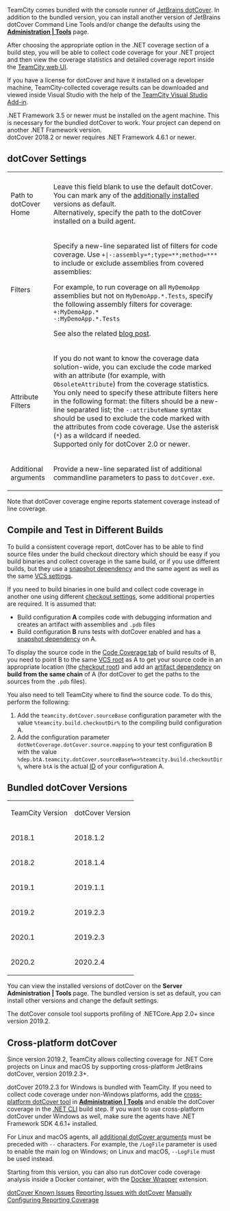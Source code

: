 [//]: # (title: JetBrains dotCover)
[//]: # (auxiliary-id: JetBrains dotCover)

TeamCity comes bundled with the console runner of [JetBrains dotCover](http://www.jetbrains.com/dotcover/). In addition to the bundled version, you can install another version of JetBrains dotCover Command Line Tools and/or change the defaults using the __[Administration | Tools](installing-agent-tools.md)__ page.

After choosing the appropriate option in the .NET coverage section of a build step, you will be able to collect code coverage for your .NET project and then view the coverage statistics and detailed coverage report inside the [TeamCity web UI](working-with-build-results.md).

If you have a license for dotCover and have it installed on a developer machine, TeamCity-collected coverage results can be downloaded and viewed inside Visual Studio with the help of the [TeamCity Visual Studio Add-in](visual-studio-addin.md).

<tip>

.NET Framework 3.5 or newer must be installed on the agent machine. This is necessary for the bundled dotCover to work. Your project can depend on another .NET Framework version.   
dotCover 2018.2 or newer requires .NET Framework 4.6.1 or newer.
</tip>

## dotCover Settings

<table>

<tr>

<td></td><td></td>

</tr>


<tr>

<td>

Path to dotCover Home


</td>

<td>

Leave this field blank to use the default dotCover. You can mark any of the [additionally installed](installing-agent-tools.md) versions as default.   
Alternatively, specify the path to the dotCover installed on a build agent.

</td></tr><tr>

<td>

Filters


</td>

<td>

Specify a new-line separated list of filters for code coverage. Use `+|-:assembly=*;type=**;method=***` to include or exclude assemblies from covered assemblies:

<include src="branch-filter.md" include-id="OR-syntax-tip"/>

For example, to run coverage on all `MyDemoApp` assemblies but not on `MyDemoApp.*.Tests`, specify the following assembly filters for coverage:   
`+:MyDemoApp.*`   
`-:MyDemoApp.*.Tests`

See also the related [blog post](https://blog.jetbrains.com/dotnet/2010/12/10/coverage-with-dotcover-teamcity-mstest-nunit-or-mspec/).


</td></tr><tr>

<td>

Attribute Filters


</td>

<td>

If you do not want to know the coverage data solution-wide, you can exclude the code marked with an attribute (for example, with `ObsoleteAttribute`) from the coverage statistics. You only need to specify these attribute filters here in the following format: the filters should be a new-line separated list; the `-:attributeName` syntax should be used to exclude the code marked with the attributes from code coverage. Use the asterisk (`*`) as a wildcard if needed.   
Supported only for dotCover 2.0 or newer.

</td></tr><tr>

<td id="additional-arguments">

Additional arguments

</td>

<td>

Provide a new-line separated list of additional commandline parameters to pass to `dotCover.exe`.


</td></tr></table>

Note that dotCover coverage engine reports statement coverage instead of line coverage.

## Compile and Test in Different Builds

To build a consistent coverage report, dotCover has to be able to find source files under the build checkout directory which should be easy if you build binaries and collect coverage in the same build, or if you use different builds, but they use a [snapshot dependency](build-dependencies-setup.md#Snapshot+Dependencies) and the same agent as well as the same [VCS settings](configuring-vcs-settings.md).

If you need to build binaries in one build and collect code coverage in another one using different [checkout settings](vcs-checkout-rules.md), some additional properties are required. It is assumed that:
* Build configuration __A__ compiles code with debugging information and creates an artifact with assemblies and `.pdb` files
* Build configuration __B__ runs tests with dotCover enabled and has a [snapshot dependency](build-dependencies-setup.md#Snapshot+Dependencies) on A.

To display the source code in the [Code Coverage tab](working-with-build-results.md#Code+Coverage+Results) of build results of B, you need to point B to the same [VCS root](configuring-vcs-roots.md) as A to get your source code in an appropriate location (the [checkout root](build-checkout-directory.md)) and add an [artifact dependency](build-dependencies-setup.md#Artifact+Dependencies) on __build from the same chain__ of A (for dotCover to get the paths to the sources from the `.pdb` files).

You also need to tell TeamCity where to find the source code. To do this, perform the following:
1. Add the `teamcity.dotCover.sourceBase` configuration parameter with the value `%teamcity.build.checkoutDir%` to the compiling build configuration A.
2. Add the configuration parameter `dotNetCoverage.dotCover.source.mapping` to your test configuration B with the value `%dep.btA.teamcity.dotCover.sourceBase%=>%teamcity.build.checkoutDir%`, where `btA` is the actual [ID](identifier.md) of your configuration A.

## Bundled dotCover Versions

<table><tr>

<td>

TeamCity Version

</td>

<td>

dotCover Version

</td></tr><tr>

<td>

2018.1

</td>

<td>

2018.1.2

</td></tr><tr>

<td>

2018.2

</td>

<td>

2018.1.4

</td></tr><tr>

<td>

2019.1

</td>

<td>

2019.1.1

</td></tr><tr>

<td>

2019.2

</td>

<td>

2019.2.3

</td></tr>

<tr>

<td>

2020.1

</td>

<td>

2019.2.3

</td></tr>

<tr>

<td>

2020.2

</td>

<td>

2020.2.4

</td></tr>

</table>

You can view the installed versions of dotCover on the __Server Administration | Tools__ page. The bundled version is set as default, you can install other versions and change the default settings.

<note>

The dotCover console tool supports profiling of .NETCore.App 2.0+ since version 2019.2.

</note>

## Cross-platform dotCover

Since version 2019.2, TeamCity allows collecting coverage for .NET Core projects on Linux and macOS by supporting cross-platform JetBrains dotCover, version 2019.2.3+.

dotCover 2019.2.3 for Windows is bundled with TeamCity. If you need to collect code coverage under non-Windows platforms, add the [cross-platform dotCover tool](https://www.nuget.org/packages/JetBrains.dotCover.DotNetCliTool) in __[Administration | Tools](installing-agent-tools.md)__ and enable the dotCover coverage in the [.NET CLI](net.md) build step. If you want to use cross-platform dotCover under Windows as well, make sure the agents have .NET Framework SDK 4.6.1+ installed.

<note>

For Linux and macOS agents, all [additional dotCover arguments](#additional-arguments) must be preceded with `--` characters. For example, the `/LogFile` parameter is used to enable the main log on Windows; on Linux and macOS, `--LogFile` must be used instead.

</note>

Starting from this version, you can also run dotCover code coverage analysis inside a Docker container, with the [Docker Wrapper](docker-wrapper.md) extension.

 <seealso>
        <category ref="troubleshooting">
            <a href="known-issues.md#dotCover+known+issues">dotCover Known Issues</a>
            <a href="known-issues.md#dotCover+known+issues">Reporting Issues with dotCover</a>
        </category>
        <category ref="admin-guide">
            <a href="manually-configuring-reporting-coverage.md">Manually Configuring Reporting Coverage</a>
        </category>
</seealso>